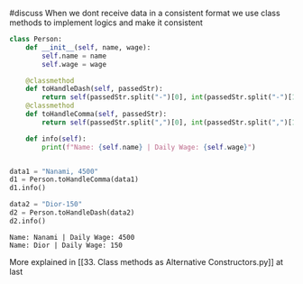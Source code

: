 #discuss 
When we dont receive data in a consistent format
we use class methods to implement logics and make it consistent 

```python
class Person:
    def __init__(self, name, wage):
        self.name = name
        self.wage = wage

    @classmethod
    def toHandleDash(self, passedStr):
        return self(passedStr.split("-")[0], int(passedStr.split("-")[1]))
    @classmethod
    def toHandleComma(self, passedStr):
        return self(passedStr.split(",")[0], int(passedStr.split(",")[1]))

    def info(self):
        print(f"Name: {self.name} | Daily Wage: {self.wage}")


data1 = "Nanami, 4500"
d1 = Person.toHandleComma(data1)
d1.info()

data2 = "Dior-150"
d2 = Person.toHandleDash(data2)
d2.info()

```

```output
Name: Nanami | Daily Wage: 4500
Name: Dior | Daily Wage: 150
```

More explained in [[33. Class methods as Alternative Constructors.py]] at last